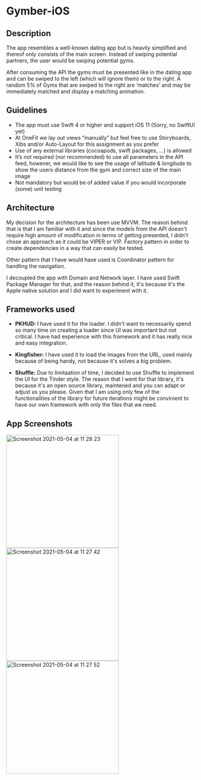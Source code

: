 # Gymber-iOS

## Description

The app resembles a well-known dating app but is heavily simplified and thereof only consists of the main screen.  Instead of swiping potential partners, the user would be swiping potential gyms.

After consuming the API the gyms must be presented like in the dating app and can be swiped to the left (which will ignore them) or to the right.
A random 5% of Gyms that are swiped to the right are ‘matches’ and may be immediately matched and display a matching animation.

## Guidelines

* The app must use Swift 4 or higher and support iOS 11 (Sorry, no SwiftUI yet)
* At OneFit we lay out views “manually” but feel free to use Storyboards, Xibs and/or
Auto-Layout for this assignment as you prefer
* Use of any external libraries (cocoapods, swift packages, ...) is allowed
* It’s not required (nor recommended) to use all parameters in the API feed, however, we would
like to see the usage of latitude & longitude to show the users distance from the gym and
correct size of the main image
* Not mandatory but would be of added value if you would incorporate (some) unit testing

## Architecture


My decision for the architecture has been use MVVM. The reason behind that is that I am familiar with it and since the models from the API doesn't require high amount of modification in terms of getting presented, I didn't chose an approach as it could be VIPER or VIP. Factory pattern in order to create dependencies in a way that can easily be tested.

Other pattern that I have would have used is Coordinator pattern for handling the navigation. 

I decoupled the app with Domain and Network layer. I have used Swift Package Manager for that, and the reason behind it, it's because it's the Apple native solution and I did want to experiment with it.

## Frameworks used

* **PKHUD:** I have used it for the loader. I didn't want to necessarily spend so many time on creating a loader since UI was important but not critical. I have had experience with this framework and it has really nice and easy integration.

* **Kingfisher:** I have used it to load the images from the URL, used mainly because of being handy, not because it's solves a big problem.

* **Shuffle:** Due to limitaation of time, I decided to use Shuffle to implement the UI for the Tinder style. The reason that I went for that library, it's because it's an open source library, maintened and you can adapt or adjust as you please. Given that I am using only few of the functionalities of the library for future iterations might be convinient to have our own framework with only the files that we need.

## App Screenshots

<img width="300" alt="Screenshot 2021-05-04 at 11 28 23" src="https://user-images.githubusercontent.com/12100457/116984718-d6fa5280-accb-11eb-8eb7-05ff796998bf.png">

<img width="300" alt="Screenshot 2021-05-04 at 11 27 42" src="https://user-images.githubusercontent.com/12100457/116984630-bf22ce80-accb-11eb-986d-eddd2111bdbf.png">

<img width="300" alt="Screenshot 2021-05-04 at 11 27 52" src="https://user-images.githubusercontent.com/12100457/116984657-c518af80-accb-11eb-8a41-61726c8d8815.png">
